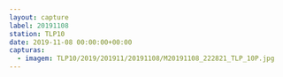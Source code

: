 ```yaml
---
layout: capture
label: 20191108
station: TLP10
date: 2019-11-08 00:00:00+00:00
capturas:
  - imagem: TLP10/2019/201911/20191108/M20191108_222821_TLP_10P.jpg
---
```

